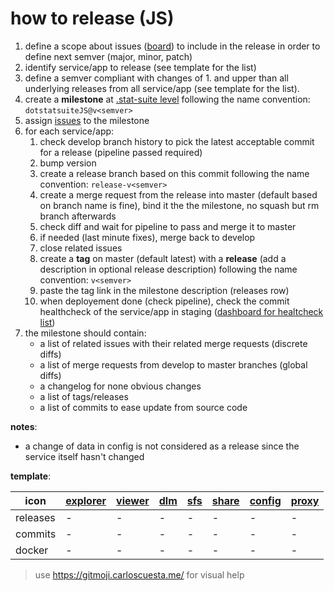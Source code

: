 # how to release (JS)

1. define a scope about issues ([board](https://gitlab.com/groups/sis-cc/-/boards/1200479?label_name[]=JavaScript)) to include in the release in order to define next semver (major, minor, patch)
1. identify service/app to release (see template for the list)
1. define a semver compliant with changes of 1. and upper than all underlying releases from all service/app (see template for the list).
1. create a **milestone** at [.stat-suite level](https://gitlab.com/groups/sis-cc/.stat-suite/-/milestones) following the name convention: `dotstatsuiteJS@v<semver>`
1. assign [issues](https://gitlab.com/groups/sis-cc/.stat-suite/-/issues?scope=all&utf8=%E2%9C%93&state=opened&label_name[]=JavaScript&label_name[]=s%3A%3Arelease) to the milestone
1. for each service/app:
    1. check develop branch history to pick the latest acceptable commit for a release (pipeline passed required)
    1. bump version
    1. create a release branch based on this commit following the name convention: `release-v<semver>`
    1. create a merge request from the release into master (default based on branch name is fine), bind it the the milestone, no squash but rm branch afterwards
    1. check diff and wait for pipeline to pass and merge it to master
    1. if needed (last minute fixes), merge back to develop
    1. close related issues
    1. create a **tag** on master (default latest) with a **release** (add a description in optional release description) following the name convention: `v<semver>`
    1. paste the tag link in the milestone description (releases row)
    1. when deployement done (check pipeline), check the commit healthcheck of the service/app in staging ([dashboard for healtcheck list](https://gitlab.com/sis-cc/dotstatsuite-documentation/-/blob/master/devops-dashboard.md))
1. the milestone should contain:
    - a list of related issues with their related merge requests (discrete diffs)
    - a list of merge requests from develop to master branches (global diffs)
    - a changelog for none obvious changes
    - a list of tags/releases
    - a list of commits to ease update from source code

**notes**:
- a change of data in config is not considered as a release since the service itself hasn't changed

**template**:

|icon|[explorer](https://gitlab.com/sis-cc/.stat-suite/dotstatsuite-data-explorer)|[viewer](https://gitlab.com/sis-cc/.stat-suite/dotstatsuite-data-viewer)|[dlm](https://gitlab.com/sis-cc/.stat-suite/dotstatsuite-data-lifecycle-manager)|[sfs](https://gitlab.com/sis-cc/.stat-suite/dotstatsuite-sdmx-faceted-search)|[share](https://gitlab.com/sis-cc/.stat-suite/dotstatsuite-share)|[config](https://gitlab.com/sis-cc/.stat-suite/dotstatsuite-config)|[proxy](https://gitlab.com/sis-cc/.stat-suite/dotstatsuite-proxy)|
|---|---|---|---|---|---|---|---|
|releases|-|-|-|-|-|-|-|
|commits|-|-|-|-|-|-|-|
|docker|-|-|-|-|-|-|-|

> use https://gitmoji.carloscuesta.me/ for visual help
